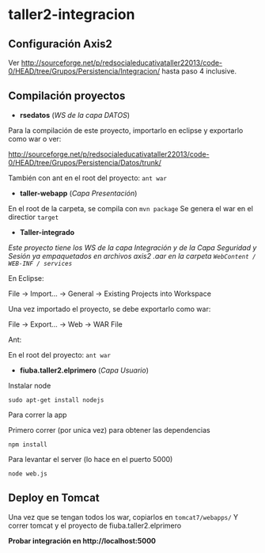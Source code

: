 taller2-integracion
===================

Configuración Axis2
--------------------

Ver http://sourceforge.net/p/redsocialeducativataller22013/code-0/HEAD/tree/Grupos/Persistencia/Integracion/ hasta paso 4 inclusive.


Compilación proyectos
--------------------

- **rsedatos** (*WS de la capa DATOS*)

Para la compilación de este proyecto, importarlo en eclipse y exportarlo como war o ver:

http://sourceforge.net/p/redsocialeducativataller22013/code-0/HEAD/tree/Grupos/Persistencia/Datos/trunk/

También con ant en el root del proyecto: `ant war`


- **taller-webapp** (*Capa Presentación*)

En el root de la carpeta, se compila con `mvn package`
Se genera el war en el directior `target`

- **Taller-integrado**

*Este proyecto tiene los WS de la capa Integración y de la Capa Seguridad y Sesión ya empaquetados en archivos axis2 .aar en la carpeta `WebContent / WEB-INF / services`*

En Eclipse:

File -> Import... -> General -> Existing Projects into Workspace

Una vez importado el proyecto, se debe exportarlo como war:

File -> Export... -> Web -> WAR File

Ant:

En el root del proyecto: `ant war`

- **fiuba.taller2.elprimero** (*Capa Usuario*)

Instalar node

`sudo apt-get install nodejs`

Para correr la app 

Primero correr (por unica vez) para obtener las dependencias

`npm install`

Para levantar el server (lo hace en el puerto 5000)

`node web.js`

Deploy en Tomcat
----------------------

Una vez que se tengan todos los war, copiarlos en `tomcat7/webapps/`
Y correr tomcat y el proyecto de fiuba.taller2.elprimero


**Probar integración en http://localhost:5000**

